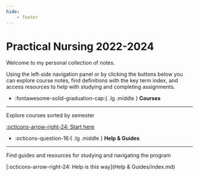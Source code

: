 ```yaml
---
hide: 
    - footer
---
```


# Practical Nursing 2022-2024

Welcome to my personal collection of notes. 

Using the left-side navigation panel or by clicking the buttons below you can explore course notes, find definitions with the key term index, and access resources to help with studying and completing assignments.

<div class="options" markdown>

<div class="grid cards" markdown>

- :fontawesome-solid-graduation-cap:{ .lg .middle } __Courses__

---

Explore courses sorted by semester

[:octicons-arrow-right-24: Start here](Courses/Semesters/index.md)


- :octicons-question-16:{ .lg .middle } __Help & Guides__

---

Find guides and resources for studying and navigating the program

[:octicons-arrow-right-24: Help is this way](Help & Guides/index.md)

</div>

</div>